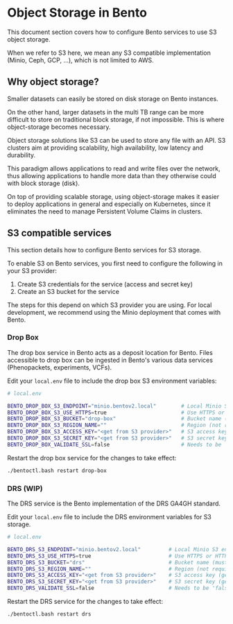 # Object Storage in Bento

This document section covers how to configure Bento services to use S3 object storage.

When we refer to S3 here, we mean any S3 compatible implementation (Minio, Ceph, GCP, ...), which is not limited
to AWS.

## Why object storage?

Smaller datasets can easily be stored on disk storage on Bento instances.

On the other hand, larger datasets in the multi TB range can be more difficult to store on traditional 
block storage, if not impossible. This is where object-storage becomes necessary.

Object storage solutions like S3 can be used to store any file with an API. S3 clusters aim at providing scalability, 
high availability, low latency and durability.

This paradigm allows applications to read and write files over the network, thus allowing applications to 
handle more data than they otherwise could with block storage (disk).

On top of providing scalable storage, using object-storage makes it easier to deploy applications in general and 
especially on Kubernetes, since it eliminates the need to manage Persistent Volume Claims in clusters.

## S3 compatible services

This section details how to configure Bento services for S3 storage.

To enable S3 on Bento services, you first need to configure the following in your S3 provider:
1. Create S3 credentials for the service (access and secret key)
2. Create an S3 bucket for the service

The steps for this depend on which S3 provider you are using. For local development, we recommend 
using the Minio deployment that comes with Bento.

### Drop Box

The drop box service in Bento acts as a deposit location for Bento.
Files accessible to drop box can be ingested in Bento's various data services (Phenopackets, experiments, VCFs).

Edit your `local.env` file to include the drop box S3 environment variables:

```bash
# local.env

BENTO_DROP_BOX_S3_ENDPOINT="minio.bentov2.local"        # Local Minio S3 endpoint (no protocol)
BENTO_DROP_BOX_S3_USE_HTTPS=true                        # Use HTTPS or HTTP on the endpoint
BENTO_DROP_BOX_S3_BUCKET="drop-box"                     # Bucket name (must already exist)
BENTO_DROP_BOX_S3_REGION_NAME=""                        # Region (not required for Minio or SD4H)
BENTO_DROP_BOX_S3_ACCESS_KEY="<get from S3 provider>"   # S3 access key (get from Minio console)
BENTO_DROP_BOX_S3_SECRET_KEY="<get from S3 provider>"   # S3 secret key (get from Minio console)
BENTO_DROP_BOX_VALIDATE_SSL=false                       # Needs to be 'false' with self signed certs and HTTPS
```

Restart the drop box service for the changes to take effect:

```bash
./bentoctl.bash restart drop-box
```

### DRS (WIP)

The DRS service is the Bento implementation of the DRS GA4GH standard.

Edit your `local.env` file to include the DRS environment variables for S3 storage.

```bash
# local.env

BENTO_DRS_S3_ENDPOINT="minio.bentov2.local"         # Local Minio S3 endpoint (no protocol)
BENTO_DRS_S3_USE_HTTPS=true                         # Use HTTPS or HTTP on the endpoint
BENTO_DRS_S3_BUCKET="drs"                           # Bucket name (must already exist)
BENTO_DRS_S3_REGION_NAME=""                         # Region (not required for Minio or SD4H)
BENTO_DRS_S3_ACCESS_KEY="<get from S3 provider>"    # S3 access key (get from Minio console)
BENTO_DRS_S3_SECRET_KEY="<get from S3 provider>"    # S3 secret key (get from Minio console)
BENTO_DRS_VALIDATE_SSL=false                        # Needs to be 'false' with self signed certs and HTTPS
```

Restart the DRS service for the changes to take effect:

```bash
./bentoctl.bash restart drs
```
